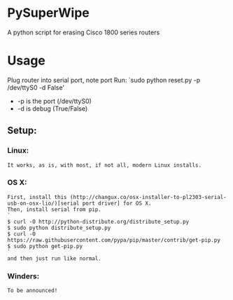 # PySuperWipe
A python script for erasing Cisco 1800 series routers
# Usage
Plug router into serial port, note port 
Run:
`sudo python reset.py -p /dev/ttyS0 -d False'

* -p is the port (/dev/ttyS0)
* -d  is debug (True/False)


## Setup:

### Linux:
	It works, as is, with most, if not all, modern Linux installs.
	
### OS X:
	First, install this (http://changux.co/osx-installer-to-pl2303-serial-usb-on-osx-lio/)[serial port driver] for OS X.
	Then, install serial from pip.
	`
	$ curl -O http://python-distribute.org/distribute_setup.py
	$ sudo python distribute_setup.py
	$ curl -O https://raw.githubusercontent.com/pypa/pip/master/contrib/get-pip.py
	$ sudo python get-pip.py
	`
	and then just run like normal.
	
### Winders:
	To be announced!